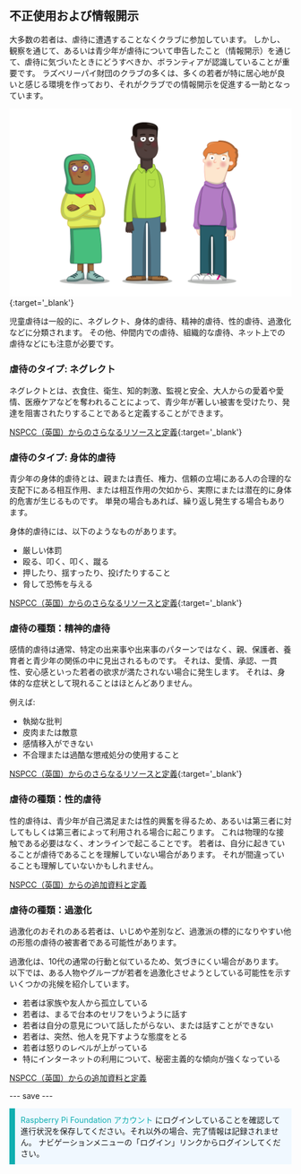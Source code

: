 ## 不正使用および情報開示

大多数の若者は、虐待に遭遇することなくクラブに参加しています。 しかし、観察を通じて、あるいは青少年が虐待について申告したこと（情報開示）を通じて、虐待に気づいたときにどうすべきか、ボランティアが認識していることが重要です。 ラズベリーパイ財団のクラブの多くは、多くの若者が特に居心地が良いと感じる環境を作っており、それがクラブでの情報開示を促進する一助となっています。

![3名の若者が立っている。](images/7-Diverse-Mix.png){:target='_blank'}

児童虐待は一般的に、ネグレクト、身体的虐待、精神的虐待、性的虐待、過激化などに分類されます。 その他、仲間内での虐待、組織的な虐待、ネット上での虐待などにも注意が必要です。

### 虐待のタイプ: ネグレクト

ネグレクトとは、衣食住、衛生、知的刺激、監視と安全、大人からの愛着や愛情、医療ケアなどを奪われることによって、青少年が著しい被害を受けたり、発達を阻害されたりすることであると定義することができます。

[NSPCC（英国）からのさらなるリソースと定義](https://www.nspcc.org.uk/what-is-child-abuse/types-of-abuse/neglect/){:target='_blank'}

### 虐待のタイプ: 身体的虐待

青少年の身体的虐待とは、親または責任、権力、信頼の立場にある人の合理的な支配下にある相互作用、または相互作用の欠如から、実際にまたは潜在的に身体的危害が生じるものです。 単発の場合もあれば、繰り返し発生する場合もあります。

身体的虐待には、以下のようなものがあります。

* 厳しい体罰
* 殴る、叩く、叩く、蹴る
* 押したり、揺すったり、投げたりすること
* 脅して恐怖を与える

[NSPCC（英国）からのさらなるリソースと定義](https://www.nspcc.org.uk/what-is-child-abuse/types-of-abuse/physical-abuse/){:target='_blank'}

### 虐待の種類：精神的虐待

感情的虐待は通常、特定の出来事や出来事のパターンではなく、親、保護者、養育者と青少年の関係の中に見出されるものです。 それは、愛情、承認、一貫性、安心感といった若者の欲求が満たされない場合に発生します。 それは、身体的な症状として現れることはほとんどありません。

例えば:

* 執拗な批判
* 皮肉または敵意
* 感情移入ができない
* 不合理または過酷な懲戒処分の使用すること

[NSPCC（英国）からのさらなるリソースと定義](https://www.nspcc.org.uk/what-is-child-abuse/types-of-abuse/emotional-abuse/){:target='_blank'}

### 虐待の種類：性的虐待

性的虐待は、青少年が自己満足または性的興奮を得るため、あるいは第三者に対してもしくは第三者によって利用される場合に起こります。 これは物理的な接触である必要はなく、オンラインで起こることです。 若者は、自分に起きていることが虐待であることを理解していない場合があります。 それが間違っていることも理解していないかもしれません。

[NSPCC（英国）からの追加資料と定義](https://www.nspcc.org.uk/what-is-child-abuse/types-of-abuse/child-sexual-abuse/)

### 虐待の種類：過激化

過激化のおそれのある若者は、いじめや差別など、過激派の標的になりやすい他の形態の虐待の被害者である可能性があります。

過激化は、10代の通常の行動と似ているため、気づきにくい場合があります。 以下では、ある人物やグループが若者を過激化させようとしている可能性を示すいくつかの兆候を紹介しています。

- 若者は家族や友人から孤立している
- 若者は、まるで台本のセリフをいうように話す
- 若者は自分の意見について話したがらない、または話すことができない
- 若者は、突然、他人を見下すような態度をとる
- 若者は怒りのレベルが上がっている
- 特にインターネットの利用について、秘密主義的な傾向が強くなっている

[NSPCC（英国）からの追加資料と定義](https://www.nspcc.org.uk/keeping-children-safe/reporting-abuse/dedicated-helplines/protecting-children-from-radicalisation/)

--- save ---

<p style="border-left: solid; border-width:10px; border-color: #0faeb0; background-color: aliceblue; padding: 10px;">
<span style="color: #0faeb0">Raspberry Pi Foundation アカウント</span> にログインしていることを確認して進行状況を保存してください。それ以外の場合、完了情報は記録されません。 ナビゲーションメニューの「ログイン」リンクからログインしてください。
</p>
